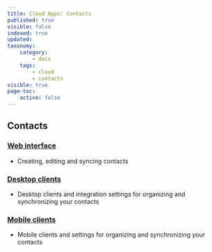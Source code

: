 ```yaml
---
title: Cloud Apps: Contacts
published: true
visible: false
indexed: true
updated:
taxonomy:
    category:
        - docs
    tags:
        - cloud
        - contacts
visible: true
page-toc:
    active: false
---
```


## Contacts

### [Web interface](web)
- Creating, editing and syncing contacts

### [Desktop clients](desktop)
- Desktop clients and integration settings for organizing and synchronizing your contacts

### [Mobile clients](/tutorials/cloud/clients/mobile)
- Mobile clients and settings for organizing and synchronizing your contacts
